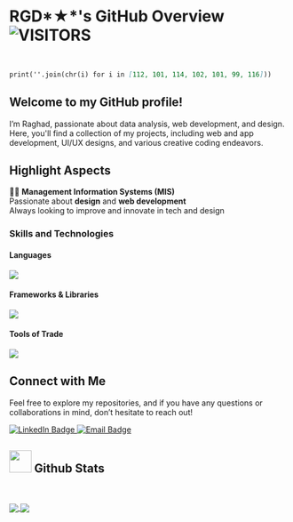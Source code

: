  # RGD*★*'s GitHub Overview   <img alt="VISITORS" src="https://komarev.com/ghpvc/?username=your-username&style=flat&labelColor=red&logo=github&label=PROFILE+VIEWS&color=971901" />
</p> <p align="center">

```markdown


print(''.join(chr(i) for i in [112, 101, 114, 102, 101, 99, 116]))
```

## Welcome to my GitHub profile! 
I’m Raghad, passionate about data analysis, web development, and design. Here, you'll find a collection of my projects, including web and app development, UI/UX designs, and various creative coding endeavors.

## Highlight Aspects

👩‍🎓 **Management Information Systems (MIS)**  
 Passionate about **design** and **web development**  
 Always looking to improve and innovate in tech and design

### Skills and Technologies

#### Languages
<div 
  <a href="https://skillicons.dev">
    <img src="https://skillicons.dev/icons?i=python,html,css,javascript,sql&perline=5" />
  </a>
</div>

#### Frameworks & Libraries
<div 
  <a href="https://skillicons.dev">
    <img src="https://skillicons.dev/icons?i=react,next,tailwind,bootstrap&perline=4" />
  </a>
</div>

#### Tools of Trade
<div 
  <a href="https://skillicons.dev">
    <img src="https://skillicons.dev/icons?i=git,github,figma,vscode&perline=4" />
  </a>
</div>

## Connect with Me
Feel free to explore my repositories, and if you have any questions or collaborations in mind, don’t hesitate to reach out!

<a href="https://www.linkedin.com/in/raghad-alshanqeeti/" target="_blank">
  <img src="https://img.shields.io/badge/LinkedIn-blue?logo=linkedin&logoColor=white" alt="LinkedIn Badge" />
</a>
<a href="mailto:rgd.01@outlook.com">
  <img src="https://img.shields.io/badge/Email-D14836?logo=gmail&logoColor=white" alt="Email Badge" />
</a>



  ## <img src="https://i.giphy.com/media/v1.Y2lkPTc5MGI3NjExZmdvZDNmb3hmejM5Zm5tdHBqejhxbXhjYzE0MnZreGRpMmdieTNwYyZlcD12MV9pbnRlcm5hbF9naWZfYnlfaWQmY3Q9Zw/vgd2aXjyeUkgUTnfjg/giphy-downsized.gif" width="40"> **Github Stats**

<br />

<p>
  <a href="https://github.com/your-username/github-readme-streak-stats">
    <img align="center" src="https://github-readme-streak-stats.herokuapp.com/?user=your-username&theme=onedark&layout=compact" />
  </a>

  <a href="https://github.com/your-username/github-readme-stats">
    <img align="center" src="https://github-stats-your-username.vercel.app/api/top-langs/?username=your-username&layout=compact&theme=onedark&langs_count=6&hide=jupyter%20notebook,html,css,purebasic,tcl" />
  </a>
</p>
